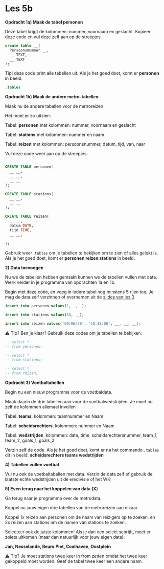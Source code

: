 # Les 5b

**Opdracht 1a) Maak de tabel personen**

Deze tabel krijgt de kolommen: nummer, voornaam en geslacht. Kopieer deze code en vul deze zelf aan op de streepjes.

```sql
create table __(
  Persoonsnummer __,
  __ TEXT,
  __ TEXT
);
```

Tip! deze code print alle tabellen uit. Als je het goed doet, komt er **personen** in beeld.

```sql
.tables
```

**Opdracht 1b) Maak de andere metro-tabellen**

Maak nu de andere tabellen voor de metroreizen

Het moet er zo uitzien:

Tabel: **personen** met kolommen: nummer, voornaam en geslacht&#x20;

Tabel: **stations** met kolommen: nummer en naam&#x20;

Tabel: **reizen** met kolommen: persoonsnummer, datum, tijd, van, naar

Vul deze code weer aan op de streepjes:

```sql

CREATE TABLE personen(
  __ __,
  __ __,
  __ __
);

CREATE TABLE stations(
  __ __,
  __ __
);

CREATE TABLE reizen(
  __ __,
  datum DATE,
  tijd TIME,
  __ __,
  __ __
);
```

Gebruik weer .`tables` om je tabellen te bekijken om te zien of alles gelukt is. Als je het goed doet, komt er **personen reizen stations** in beeld.

**2) Data toevoegen**

Nu we de tabellen hebben gemaakt kunnen we de tabellen vullen met data. Werk verder in je programma van opdrachten 1a en 1b.

Begin met deze code, en voeg in iedere tabel nog minstens 5 rijen toe. Je mag de data zelf verzinnen of overnemen uit de [slides van les 3](https://slides.com/felienne/pidk-k3-m2-l3#/19).

```sql
insert into personen values(1, _, _);

insert into stations values(38, __);

insert into reizen values('09/06/20', '10:48:00', __, __, __);
```

:warning: Tip? Ben je klaar? Gebruik deze codes om je tabellen te bekijken:

```sql
-- select *
-- from personen;

-- select *
-- from stations;

-- select *
-- from reizen;
```



**Opdracht 3) Voetbaltabellen**

Begin nu een nieuw programma voor de voetbaldata.&#x20;

Maak daarin de drie tabellen aan voor de voetbalwedstrijden. Je moet nu zelf de kolommen allemaal invullen

Tabel: **teams**, kolommen: teamnummer en Naam

Tabel: **scheidsrechters**, kolommen: nummer en Naam

Tabel: **wedstrijden**, kolommen: date, time, scheidsrechtersnummer, team\_1, team\_2, goals\_1, goals\_2

Verzin zelf de code. Als je het goed doet, komt er na het commando `.tables` dit in beeld: **scheidsrechters teams wedstrijden**

**4) Tabellen vullen voetbal**

Vul nu ook de voetbaltabellen met data. Verzin de data zelf of gebruik de laatste echte wedstrijden uit de eredivisie of het WK!

**5) Even terug naar het koppelen van data (X)**

Ga terug naar je programma over de metrodata.&#x20;

Koppel nu jouw eigen drie tabellen van de metroreizen aan elkaar.

Koppel 1x reizen aan personen om de naam van reizigers op te zoeken, en 2x reizen aan stations om de namen van stations te zoeken.

Selecteer ook de juiste kolommen! Als je dan een select schrijft, moet er zoiets uitkomen (maar dan natuurlijk voor jouw eigen data):

**Jan, Nesselande, Beurs**
**Piet, Coolhaven, Oostplein**

:warning: Tip? Je moet stations twee keer in from zetten omdat het twee keer gekoppeld moet worden. Geef de tabel twee keer een andere naam.

